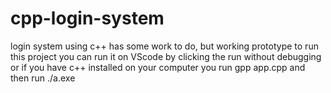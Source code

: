 # cpp-login-system
login system using c++
has some work to do, but working prototype
to run this project you can run it on VScode by clicking the run without debugging
or if you have c++ installed on your computer
you run gpp app.cpp and then run ./a.exe
